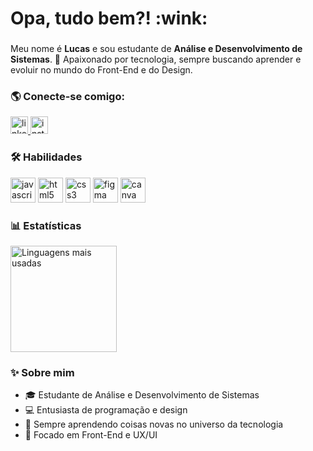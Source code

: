 <h1 align="left">Opa, tudo bem?! :wink: </h1>

###

<p align="left">
  Meu nome é <strong>Lucas</strong> e sou estudante de <strong>Análise e Desenvolvimento de Sistemas</strong>.  
  🚀 Apaixonado por tecnologia, sempre buscando aprender e evoluir no mundo do Front-End e do Design.
</p>

###

<h3 align="left">🌎 Conecte-se comigo:</h3>
<div align="left">
  <a href="https://linkedin.com/in/lucaasaugustoalves/" target="_blank">
    <img src="https://img.shields.io/static/v1?message=LinkedIn&logo=linkedin&label=&color=0077B5&logoColor=white&labelColor=&style=for-the-badge" height="28" alt="linkedin logo" />
  </a>
  <a href="https://www.instagram.com/lucaas_a/)" target="_blank">
    <img src="https://img.shields.io/badge/-Instagram-%23E4405F?style=for-the-badge&logo=instagram&logoColor=white)" height="28" alt="instagram logo" />
  </a>
</div>

###

<h3 align="left">🛠️ Habilidades</h3>

<div align="left">
  <img src="https://skillicons.dev/icons?i=js" height="40" alt="javascript logo" />
  <img src="https://skillicons.dev/icons?i=html" height="40" alt="html5 logo" />
  <img src="https://skillicons.dev/icons?i=css" height="40" alt="css3 logo" />
  <img src="https://skillicons.dev/icons?i=figma" height="40" alt="figma logo" />
  <img src="https://cdn.simpleicons.org/canva/00C4CC" height="40" alt="canva logo" />
</div>

###

<h3 align="left">📊 Estatísticas</h3>
<div align="left">
  <img src="https://github-readme-stats.vercel.app/api/top-langs?username=xluuks&layout=compact&card_width=350&langs_count=6&theme=dark&hide_border=true" height="170" alt="Linguagens mais usadas" />
</div>

###

<h3 align="left">✨ Sobre mim</h3>

- 🎓 Estudante de Análise e Desenvolvimento de Sistemas  
- 💻 Entusiasta de programação e design  
- 🌱 Sempre aprendendo coisas novas no universo da tecnologia  
- 🎯 Focado em Front-End e UX/UI  
